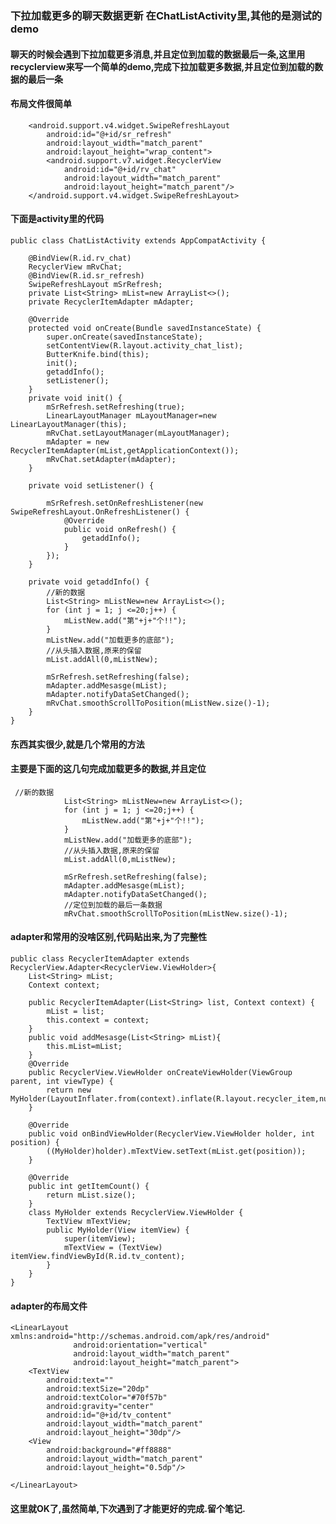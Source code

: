 ### 下拉加载更多的聊天数据更新 在ChatListActivity里,其他的是测试的demo
#### 聊天的时候会遇到下拉加载更多消息,并且定位到加载的数据最后一条,这里用recyclerview来写一个简单的demo,完成下拉加载更多数据,并且定位到加载的数据的最后一条
#### 布局文件很简单
        <android.support.v4.widget.SwipeRefreshLayout
            android:id="@+id/sr_refresh"
            android:layout_width="match_parent"
            android:layout_height="wrap_content">
            <android.support.v7.widget.RecyclerView
                android:id="@+id/rv_chat"
                android:layout_width="match_parent"
                android:layout_height="match_parent"/>
        </android.support.v4.widget.SwipeRefreshLayout>
#### 下面是activity里的代码
    public class ChatListActivity extends AppCompatActivity {
    
        @BindView(R.id.rv_chat)
        RecyclerView mRvChat;
        @BindView(R.id.sr_refresh)
        SwipeRefreshLayout mSrRefresh;
        private List<String> mList=new ArrayList<>();
        private RecyclerItemAdapter mAdapter;
    
        @Override
        protected void onCreate(Bundle savedInstanceState) {
            super.onCreate(savedInstanceState);
            setContentView(R.layout.activity_chat_list);
            ButterKnife.bind(this);
            init();
            getaddInfo();
            setListener();
        }
        private void init() {
            mSrRefresh.setRefreshing(true);
            LinearLayoutManager mLayoutManager=new LinearLayoutManager(this);
            mRvChat.setLayoutManager(mLayoutManager);
            mAdapter = new RecyclerItemAdapter(mList,getApplicationContext());
            mRvChat.setAdapter(mAdapter);
        }
    
        private void setListener() {
    
            mSrRefresh.setOnRefreshListener(new SwipeRefreshLayout.OnRefreshListener() {
                @Override
                public void onRefresh() {
                    getaddInfo();
                }
            });
        }
    
        private void getaddInfo() {
            //新的数据
            List<String> mListNew=new ArrayList<>();
            for (int j = 1; j <=20;j++) {
                mListNew.add("第"+j+"个!!");
            }
            mListNew.add("加载更多的底部");
            //从头插入数据,原来的保留
            mList.addAll(0,mListNew);
    
            mSrRefresh.setRefreshing(false);
            mAdapter.addMesasge(mList);
            mAdapter.notifyDataSetChanged();
            mRvChat.smoothScrollToPosition(mListNew.size()-1);
        }
    }
#### 东西其实很少,就是几个常用的方法
#### 主要是下面的这几句完成加载更多的数据,并且定位
     //新的数据
                List<String> mListNew=new ArrayList<>();
                for (int j = 1; j <=20;j++) {
                    mListNew.add("第"+j+"个!!");
                }
                mListNew.add("加载更多的底部");
                //从头插入数据,原来的保留
                mList.addAll(0,mListNew);
        
                mSrRefresh.setRefreshing(false);
                mAdapter.addMesasge(mList);
                mAdapter.notifyDataSetChanged();
                //定位到加载的最后一条数据
                mRvChat.smoothScrollToPosition(mListNew.size()-1);
#### adapter和常用的没啥区别,代码贴出来,为了完整性
    public class RecyclerItemAdapter extends RecyclerView.Adapter<RecyclerView.ViewHolder>{
        List<String> mList;
        Context context;
    
        public RecyclerItemAdapter(List<String> list, Context context) {
            mList = list;
            this.context = context;
        }
        public void addMesasge(List<String> mList){
            this.mList=mList;
        }
        @Override
        public RecyclerView.ViewHolder onCreateViewHolder(ViewGroup parent, int viewType) {
            return new MyHolder(LayoutInflater.from(context).inflate(R.layout.recycler_item,null));
        }
    
        @Override
        public void onBindViewHolder(RecyclerView.ViewHolder holder, int position) {
            ((MyHolder)holder).mTextView.setText(mList.get(position));
        }
    
        @Override
        public int getItemCount() {
            return mList.size();
        }
        class MyHolder extends RecyclerView.ViewHolder {
            TextView mTextView;
            public MyHolder(View itemView) {
                super(itemView);
                mTextView = (TextView) itemView.findViewById(R.id.tv_content);
            }
        }
    }
#### adapter的布局文件
    <LinearLayout xmlns:android="http://schemas.android.com/apk/res/android"
                  android:orientation="vertical"
                  android:layout_width="match_parent"
                  android:layout_height="match_parent">
        <TextView
            android:text=""
            android:textSize="20dp"
            android:textColor="#70f57b"
            android:gravity="center"
            android:id="@+id/tv_content"
            android:layout_width="match_parent"
            android:layout_height="30dp"/>
        <View
            android:background="#ff8888"
            android:layout_width="match_parent"
            android:layout_height="0.5dp"/>
    
    </LinearLayout>
#### 这里就OK了,虽然简单,下次遇到了才能更好的完成.留个笔记.